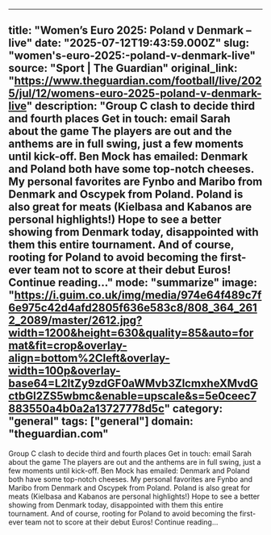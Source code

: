 ---
   title: "Women’s Euro 2025: Poland v Denmark – live"
   date: "2025-07-12T19:43:59.000Z"
   slug: "women's-euro-2025:-poland-v-denmark-live"
   source: "Sport | The Guardian"
   original_link: "https://www.theguardian.com/football/live/2025/jul/12/womens-euro-2025-poland-v-denmark-live"
   description: "Group C clash to decide third and fourth places  Get in touch: email Sarah about the game  The players are out and the anthems are in full swing, just a few moments until kick-off. Ben Mock has emailed: Denmark and Poland both have some top-notch cheeses. My personal favorites are Fynbo and Maribo from Denmark and Oscypek from Poland. Poland is also great for meats (Kielbasa and Kabanos are personal highlights!) Hope to see a better showing from Denmark today, disappointed with them this entire tournament. And of course, rooting for Poland to avoid becoming the first-ever team not to score at their debut Euros!  Continue reading..."
   mode: "summarize"
   image: "https://i.guim.co.uk/img/media/974e64f489c7f6e975c42d4afd2805f636e583c8/808_364_2612_2089/master/2612.jpg?width=1200&height=630&quality=85&auto=format&fit=crop&overlay-align=bottom%2Cleft&overlay-width=100p&overlay-base64=L2ltZy9zdGF0aWMvb3ZlcmxheXMvdGctbGl2ZS5wbmc&enable=upscale&s=5e0ceec7883550a4b0a2a13727778d5c"
   category: "general"
   tags: ["general"]
   domain: "theguardian.com"
  ---
  Group C clash to decide third and fourth places  Get in touch: email Sarah about the game  The players are out and the anthems are in full swing, just a few moments until kick-off. Ben Mock has emailed: Denmark and Poland both have some top-notch cheeses. My personal favorites are Fynbo and Maribo from Denmark and Oscypek from Poland. Poland is also great for meats (Kielbasa and Kabanos are personal highlights!) Hope to see a better showing from Denmark today, disappointed with them this entire tournament. And of course, rooting for Poland to avoid becoming the first-ever team not to score at their debut Euros!  Continue reading...